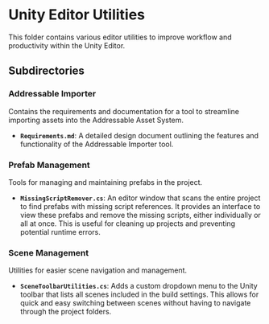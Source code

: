 # Unity Editor Utilities

This folder contains various editor utilities to improve workflow and productivity within the Unity Editor.

## Subdirectories

### Addressable Importer

Contains the requirements and documentation for a tool to streamline importing assets into the Addressable Asset System.

- **`Requirements.md`**: A detailed design document outlining the features and functionality of the Addressable Importer tool.

### Prefab Management

Tools for managing and maintaining prefabs in the project.

- **`MissingScriptRemover.cs`**: An editor window that scans the entire project to find prefabs with missing script references. It provides an interface to view these prefabs and remove the missing scripts, either individually or all at once. This is useful for cleaning up projects and preventing potential runtime errors.

### Scene Management

Utilities for easier scene navigation and management.

- **`SceneToolbarUtilities.cs`**: Adds a custom dropdown menu to the Unity toolbar that lists all scenes included in the build settings. This allows for quick and easy switching between scenes without having to navigate through the project folders.

